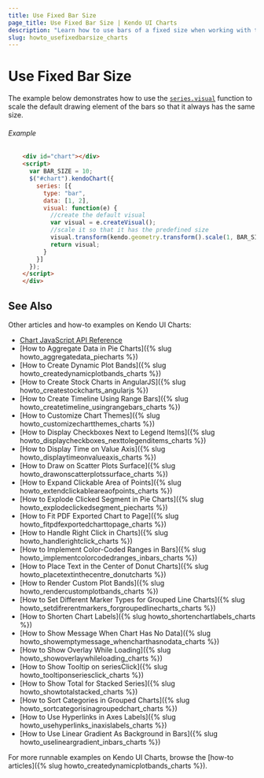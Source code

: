 ```yaml
---
title: Use Fixed Bar Size
page_title: Use Fixed Bar Size | Kendo UI Charts
description: "Learn how to use bars of a fixed size when working with the Kendo UI Charts."
slug: howto_usefixedbarsize_charts
---
```


# Use Fixed Bar Size

The example below demonstrates how to use the [`series.visual`](/api/javascript/dataviz/ui/chart#configuration-series.visual) function to scale the default drawing element of the bars so that it always has the same size.

###### Example

```html
    <div id="chart"></div>
    <script>
      var BAR_SIZE = 10;
      $("#chart").kendoChart({
        series: [{
          type: "bar",
          data: [1, 2],
          visual: function(e) {
            //create the default visual
            var visual = e.createVisual();        
            //scale it so that it has the predefined size
            visual.transform(kendo.geometry.transform().scale(1, BAR_SIZE / e.rect.size.height, e.rect.center() ));
            return visual;
          }
        }]            
      });
    </script>
    </div>
```

## See Also

Other articles and how-to examples on Kendo UI Charts:

* [Chart JavaScript API Reference](/api/javascript/dataviz/ui/chart)
* [How to Aggregate Data in Pie Charts]({% slug howto_aggregatedata_piecharts %})
* [How to Create Dynamic Plot Bands]({% slug howto_createdynamicplotbands_charts %})
* [How to Create Stock Charts in AngularJS]({% slug howto_createstockcharts_angularjs %})
* [How to Create Timeline Using Range Bars]({% slug howto_createtimeline_usingrangebars_charts %})
* [How to Customize Chart Themes]({% slug howto_customizechartthemes_charts %})
* [How to Display Checkboxes Next to Legend Items]({% slug howto_displaycheckboxes_nexttolegenditems_charts %})
* [How to Display Time on Value Axis]({% slug howto_displaytimeonvalueaxis_charts %})
* [How to Draw on Scatter Plots Surface]({% slug howto_drawonscatterplotssurface_charts %})
* [How to Expand Clickable Area of Points]({% slug howto_extendclickableareaofpoints_charts %})
* [How to Explode Clicked Segment in Pie Charts]({% slug howto_explodeclickedsegment_piecharts %})
* [How to Fit PDF Exported Chart to Page]({% slug howto_fitpdfexportedcharttopage_charts %})
* [How to Handle Right Click in Charts]({% slug howto_handlerightclick_charts %})
* [How to Implement Color-Coded Ranges in Bars]({% slug howto_implementcolorcodedranges_inbars_charts %})
* [How to Place Text in the Center of Donut Charts]({% slug howto_placetextinthecentre_donutcharts %})
* [How to Render Custom Plot Bands]({% slug howto_rendercustomplotbands_charts %})
* [How to Set Different Marker Types for Grouped Line Charts]({% slug howto_setdifrerentmarkers_forgroupedlinecharts_charts %})
* [How to Shorten Chart Labels]({% slug howto_shortenchartlabels_charts %})
* [How to Show Message When Chart Has No Data]({% slug howto_showemptymessage_whencharthasnodata_charts %})
* [How to Show Overlay While Loading]({% slug howto_showoverlaywhileloading_charts %})
* [How to Show Tooltip on seriesClick]({% slug howto_tooltiponseriesclick_charts %})
* [How to Show Total for Stacked Series]({% slug howto_showtotalstacked_charts %})
* [How to Sort Categories in Grouped Charts]({% slug howto_sortcategorisinagroupedchart_charts %})
* [How to Use Hyperlinks in Axes Labels]({% slug howto_usehyperlinks_inaxislabels_charts %})
* [How to Use Linear Gradient As Background in Bars]({% slug howto_uselineargradient_inbars_charts %})

For more runnable examples on Kendo UI Charts, browse the [how-to articles]({% slug howto_createdynamicplotbands_charts %}).
